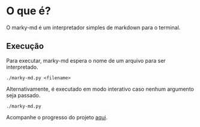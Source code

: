 # O que é?
O marky-md é um interpretador simples de markdown para o terminal.

## Execução
Para executar, marky-md espera o nome de um arquivo para ser interpretado.    
```
./marky-md.py <filename>
```

Alternativamente, é executado em modo interativo caso nenhum argumento seja passado.
```
./marky-md.py
```

Acompanhe o progresso do projeto [aqui](./ROADMAP.md).
